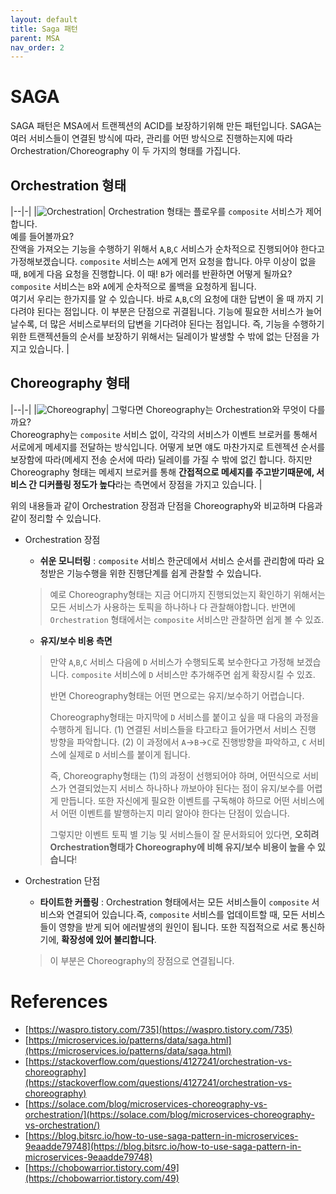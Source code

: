 ```yaml
---
layout: default
title: Saga 패턴
parent: MSA
nav_order: 2
---
```

# SAGA
SAGA 패턴은 MSA에서 트랜젝션의 ACID를 보장하기위해 만든 패턴입니다. SAGA는 여러 서비스들이 연결된 방식에 따라, 관리를 어떤 방식으로 진행하는지에 따라 Orchestration/Choreography 이 두 가지의 형태를 가집니다.

## Orchestration 형태

|--|-|
|![Orchestration](../../../assets/img/msa/orche.png)| Orchestration 형태는 플로우를 `composite` 서비스가 제어합니다. <br/> 예를 들어볼까요? <br/> 잔액을 가져오는 기능을 수행하기 위해서 `A`,`B`,`C` 서비스가 순차적으로 진행되어야 한다고 가정해보겠습니다. `composite` 서비스는 `A`에게 먼저 요청을 합니다. 아무 이상이 없을 때, `B`에게 다음 요청을 진행합니다. 이 때! `B`가 에러를 반환하면 어떻게 될까요? `composite` 서비스는 `B`와 `A`에게 순차적으로 롤백을 요청하게 됩니다. <br/> 여기서 우리는 한가지를 알 수 있습니다. 바로 `A`,`B`,`C`의 요청에 대한 답변이 올 때 까지 기다려야 된다는 점입니다. 이 부분은 단점으로 귀결됩니다. 기능에 필요한 서비스가 늘어날수록, 더 많은 서비스로부터의 답변을 기다려야 된다는 점입니다. 즉, 기능을 수행하기 위한 트랜젝션들의 순서를 보장하기 위해서는 딜레이가 발생할 수 밖에 없는 단점을 가지고 있습니다. |


## Choreography 형태

|--|-|
|![Choreography](../../../assets/img/msa/chor.png)| 그렇다면 Choreography는 Orchestration와 무엇이 다를까요?<br/> Choreography는 `composite` 서비스 없이, 각각의 서비스가 이벤트 브로커를 통해서 서로에게 메세지를 전달하는 방식입니다. 어떻게 보면 얘도 마찬가지로 트렌젝션 순서를 보장함에 따라(메세지 전송 순서에 따라) 딜레이를 가질 수 밖에 없긴 합니다. 하지만 Choreography 형태는 메세지 브로커를 통해 **간접적으로 메세지를 주고받기때문에, 서비스 간 디커플링 정도가 높다**라는 측면에서 장점을 가지고 있습니다. |

위의 내용들과 같이 Orchestration 장점과 단점을 Choreography와 비교하며 다음과 같이 정리할 수 있습니다.

* Orchestration 장점
  * **쉬운 모니터링** : `composite` 서비스 한군데에서 서비스 순서를 관리함에 따라 요청받은 기능수행을 위한 진행단계를 쉽게 관찰할 수 있습니다.
  > 예로 Choreography형태는 지금 어디까지 진행되었는지 확인하기 위해서는 모든 서비스가 사용하는 토픽을 하나하나 다 관찰해야합니다. 반면에 `Orchestration` 형태에서는 `composite` 서비스만 관찰하면 쉽게 볼 수 있죠.
  * **유지/보수 비용 측면**
  > 만약 `A`,`B`,`C` 서비스 다음에 `D` 서비스가 수행되도록 보수한다고 가정해 보겠습니다. `composite` 서비스에 `D` 서비스만 추가해주면 쉽게 확장시킬 수 있죠.
  >
  > 반면 Choreography형태는 어떤 면으로는 유지/보수하기 어렵습니다.
  >
  > Choreography형태는 마지막에 `D` 서비스를 붙이고 싶을 때 다음의 과정을 수행하게 됩니다. (1) 연결된 서비스들을 타고타고 들어가면서 서비스 진행 방향을 파악합니다. (2) 이 과정에서 `A`->`B`->`C`로 진행방향을 파악하고, `C` 서비스에 실제로 `D` 서비스를 붙이게 됩니다.
  >
  > 즉, Choreography형태는 (1)의 과정이 선행되어야 하며, 어떤식으로 서비스가 연결되었는지 서비스 하나하나 까보아야 된다는 점이 유지/보수를 어렵게 만듭니다. 또한 자신에게 필요한 이벤트를 구독해야 하므로 어떤 서비스에서 어떤 이벤트를 발행하는지 미리 알아야 한다는 단점이 있습니다.
  >
  > 그렇지만 이벤트 토픽 별 기능 및 서비스들이 잘 문서화되어 있다면, **오히려 Orchestration형태가 Choreography에 비해 유지/보수 비용이 높을 수 있습니다**!

* Orchestration 단점
  * **타이트한 커플링** : Orchestration 형태에서는 모든 서비스들이 `composite` 서비스와 연결되어 있습니다.즉, `composite` 서비스를 업데이트할 때, 모든 서비스들이 영향을 받게 되어 에러발생의 원인이 됩니다. 또한 직접적으로 서로 통신하기에, **확장성에 있어 불리합니다**. 
  > 이 부분은 Choreography의 장점으로 연결됩니다.
  



# References
* [https://waspro.tistory.com/735](https://waspro.tistory.com/735)
* [https://microservices.io/patterns/data/saga.html](https://microservices.io/patterns/data/saga.html)
* [https://stackoverflow.com/questions/4127241/orchestration-vs-choreography](https://stackoverflow.com/questions/4127241/orchestration-vs-choreography)
* [https://solace.com/blog/microservices-choreography-vs-orchestration/](https://solace.com/blog/microservices-choreography-vs-orchestration/)
* [https://blog.bitsrc.io/how-to-use-saga-pattern-in-microservices-9eaadde79748](https://blog.bitsrc.io/how-to-use-saga-pattern-in-microservices-9eaadde79748)
* [https://chobowarrior.tistory.com/49](https://chobowarrior.tistory.com/49)